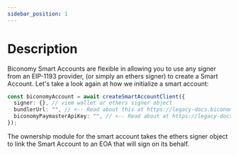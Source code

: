 ```yaml
---
sidebar_position: 1
---
```


# Description

Biconomy Smart Accounts are flexible in allowing you to use any signer from an EIP-1193 provider, (or simply an ethers signer) to create a Smart Account. Let's take a look again at how we initialize a smart account:

```typescript
const biconomyAccount = await createSmartAccountClient({
  signer: {}, // viem wallet or ethers signer object
  bundlerUrl: "", // <-- Read about this at https://legacy-docs.biconomy.io/dashboard#bundler-url
  biconomyPaymasterApiKey: "", // <-- Read about at https://legacy-docs.biconomy.io/dashboard/paymaster
});
```

The ownership module for the smart account takes the ethers signer object to link the Smart Account to an EOA that will sign on its behalf.
